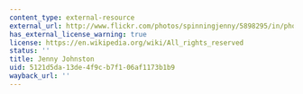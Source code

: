 ```yaml
---
content_type: external-resource
external_url: http://www.flickr.com/photos/spinningjenny/5898295/in/photostream
has_external_license_warning: true
license: https://en.wikipedia.org/wiki/All_rights_reserved
status: ''
title: Jenny Johnston
uid: 5121d5da-13de-4f9c-b7f1-06af1173b1b9
wayback_url: ''
---
```

